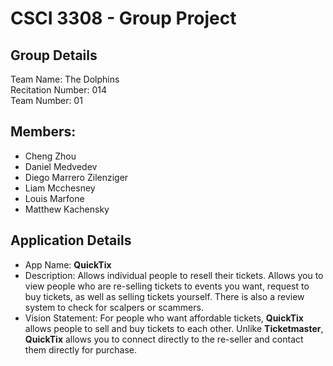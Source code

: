 # CSCI 3308 - Group Project
## Group Details
Team Name: The Dolphins \
Recitation Number: 014 \
Team Number: 01

## Members: 
- Cheng Zhou
- Daniel Medvedev
- Diego Marrero Zilenziger
- Liam Mcchesney
- Louis Marfone
- Matthew Kachensky

## Application Details 
- App Name: **QuickTix**
- Description: Allows individual people to resell their tickets. Allows you to view people who are re-selling tickets to events you want, request to buy tickets, as well as selling tickets yourself. There is also a review system to check for scalpers or scammers.
- Vision Statement: For people who want affordable tickets, **QuickTix** allows people to sell and buy tickets to each other. Unlike **Ticketmaster**, **QuickTix** allows you to connect directly to the re-seller and contact them directly for purchase.